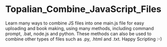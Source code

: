 # Topalian_Combine_JavaScript_Files
Learn many ways to combine JS files into one main.js file for easy uploading and book making, using many methods, including command prompt, .bat, node.js and python. These methods can also be used to combine other types of files such as .py, .html and .txt. Happy Scripting :-)
